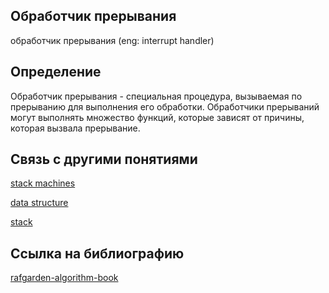 ## Обработчик прерывания
обработчик прерывания (eng: interrupt handler) 

## Определение
Обработчик прерывания -  специальная процедура, вызываемая по прерыванию для выполнения его обработки. Обработчики прерываний могут выполнять множество функций, которые зависят от причины, которая вызвала прерывание.
## Связь с другими понятиями

[stack machines](https://github.com/vernikkkkkkkkkkkkkkkkkkk/concept/blob/main/virtual%20machines/stack%20machines/stack%20machines.md)

[data structure](https://github.com/vernikkkkkkkkkkkkkkkkkkk/concept/blob/main/virtual%20machines/stack%20machines/data%20structure.md)

[stack](https://github.com/vernikkkkkkkkkkkkkkkkkkk/concept/blob/main/virtual%20machines/stack%20machines/stack.md)

## Cсылка на библиографию
[rafgarden-algorithm-book](https://github.com/vernikkkkkkkkkkkkkkkkkkk/concept/blob/main/bibliography/stack%20machines/rafgarden-algorithm-book.md)
